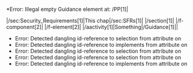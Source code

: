 *Error: Illegal empty Guidance element at:
        /PP[1]|

  |/sec:Security_Requirements[1]|This chap|/sec:SFRs[1]|
      |/section[1]|
        |/f-component[2]|
        |/f-element[2]|
        |/aactivity[1]|Something|/Guidance[1]||
* Error: Detected dangling id-reference to selection from attribute
           on
* Error: Detected dangling id-reference to implements from attribute
           on
* Error: Detected dangling id-reference to selection from attribute
           on
* Error: Detected dangling id-reference to selection from attribute
           on
* Error: Detected dangling id-reference to implements from attribute
           on
